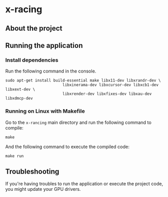 # x-racing
## About the project

## Running the application
### Install dependencies
Run the following command in the console.
```console
sudo apt-get install build-essential make libx11-dev libxrandr-dev \
                         libxinerama-dev libxcursor-dev libxcb1-dev libxext-dev \
                         libxrender-dev libxfixes-dev libxau-dev libxdmcp-dev
```

### Running on Linux with Makefile
Go to the ```x-rancing``` main directory and run the following command to compile:

```console
make
```

And the following command to execute the compiled code:

```console
make run
```
## Troubleshooting
If you're having troubles to run the application or execute the project code, you might update your GPU drivers.

